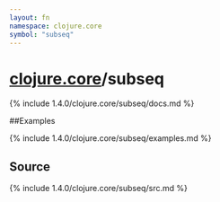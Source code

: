 ```yaml
---
layout: fn
namespace: clojure.core
symbol: "subseq"
---
```


# [clojure.core](../)/subseq

{% include 1.4.0/clojure.core/subseq/docs.md %}

##Examples

{% include 1.4.0/clojure.core/subseq/examples.md %}
## Source
{% include 1.4.0/clojure.core/subseq/src.md %}

